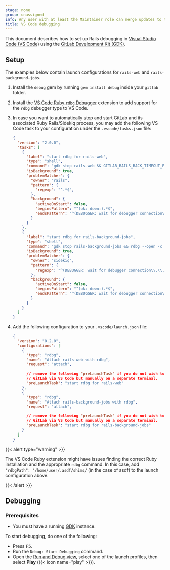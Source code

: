 ```yaml
---
stage: none
group: unassigned
info: Any user with at least the Maintainer role can merge updates to this content. For details, see https://docs.gitlab.com/development/development_processes/#development-guidelines-review.
title: VS Code debugging
---
```


This document describes how to set up Rails debugging in [Visual Studio Code (VS Code)](https://code.visualstudio.com/) using the [GitLab Development Kit (GDK)](contributing/first_contribution/configure-dev-env-gdk.md).

## Setup

The examples below contain launch configurations for `rails-web` and `rails-background-jobs`.

1. Install the `debug` gem by running `gem install debug` inside your `gitlab` folder.
1. Install the [VS Code Ruby `rdbg` Debugger](https://marketplace.visualstudio.com/items?itemName=KoichiSasada.vscode-rdbg) extension to add support for the `rdbg` debugger type to VS Code.
1. In case you want to automatically stop and start GitLab and its associated Ruby Rails/Sidekiq process, you may add the following VS Code task to your configuration under the `.vscode/tasks.json` file:

   ```json
   {
     "version": "2.0.0",
     "tasks": [
       {
         "label": "start rdbg for rails-web",
         "type": "shell",
         "command": "gdk stop rails-web && GITLAB_RAILS_RACK_TIMEOUT_ENABLE_LOGGING=false PUMA_SINGLE_MODE=true rdbg --open -c bin/rails server",
         "isBackground": true,
         "problemMatcher": {
           "owner": "rails",
           "pattern": {
             "regexp": "^.*$",
           },
           "background": {
             "activeOnStart": false,
             "beginsPattern": "^(ok: down:).*$",
             "endsPattern": "^(DEBUGGER: wait for debugger connection\\.\\.\\.)$"
           }
         }
       },
       {
         "label": "start rdbg for rails-background-jobs",
         "type": "shell",
         "command": "gdk stop rails-background-jobs && rdbg --open -c bundle exec sidekiq",
         "isBackground": true,
         "problemMatcher": {
           "owner": "sidekiq",
           "pattern": {
             "regexp": "^(DEBUGGER: wait for debugger connection\\.\\.\\.)$"
           },
           "background": {
             "activeOnStart": false,
             "beginsPattern": "^(ok: down:).*$",
             "endsPattern": "^(DEBUGGER: wait for debugger connection\\.\\.\\.)$"
           }
         }
       }
     ]
   }
   ```

1. Add the following configuration to your `.vscode/launch.json` file:

   ```json
   {
     "version": "0.2.0",
     "configurations": [
       {
         "type": "rdbg",
         "name": "Attach rails-web with rdbg",
         "request": "attach",

         // remove the following "preLaunchTask" if you do not wish to stop and start
         // GitLab via VS Code but manually on a separate terminal.
         "preLaunchTask": "start rdbg for rails-web"
       },
       {
         "type": "rdbg",
         "name": "Attach rails-background-jobs with rdbg",
         "request": "attach",

         // remove the following "preLaunchTask" if you do not wish to stop and start
         // GitLab via VS Code but manually on a separate terminal.
         "preLaunchTask": "start rdbg for rails-background-jobs"
       }
     ]
   }
   ```

{{< alert type="warning" >}}

The VS Code Ruby extension might have issues finding the correct Ruby installation and the appropriate `rdbg` command. In this case, add `"rdbgPath": "/home/user/.asdf/shims/` (in the case of asdf) to the launch configuration above.

{{< /alert >}}

## Debugging

### Prerequisites

- You must have a running [GDK](contributing/first_contribution/configure-dev-env-gdk.md) instance.

To start debugging, do one of the following:

- Press <kbd>F5</kbd>.
- Run the `Debug: Start Debugging` command.
- Open the [Run and Debug view](https://code.visualstudio.com/docs/editor/debugging#_run-and-debug-view), select one of the launch profiles, then select **Play** ({{< icon name="play" >}}).
